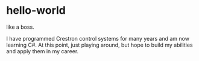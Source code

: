 # hello-world
like a boss.

I have programmed Crestron control systems for many years and am now learning C#.
At this point, just playing around, but hope to build my abilities and apply them in my career.
